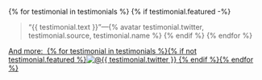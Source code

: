 {% for testimonial in testimonials %}
{% if testimonial.featured -%}
> “{{ testimonial.text }}”—{% avatar testimonial.twitter, testimonial.source, testimonial.name %}
{% endif %}
{% endfor %}

<a href="/docs/testimonials/" class="naked testimonials-more">And more: &#160;{% for testimonial in testimonials %}{% if not testimonial.featured %}<img src="/img/avatars/{{ testimonial.twitter }}.jpg" alt="@{{ testimonial.twitter }}" class="avatar"> {% endif %}{% endfor %}</a>